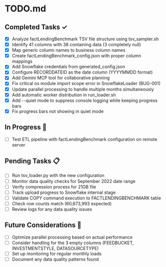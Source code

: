 # TODO.md

## Completed Tasks ✓
- [x] Analyze factLendingBenchmark TSV file structure using tsv_sampler.sh
- [x] Identify 41 columns with 38 containing data (3 completely null)
- [x] Map generic column names to business column names
- [x] Create factLendingBenchmark_config.json with proper column mappings
- [x] Add Snowflake credentials from generated_config.json
- [x] Configure RECORDDATEID as the date column (YYYYMMDD format)
- [x] Add Gemini MCP tool for collaborative planning
- [x] Fix critical os module import scope error in SnowflakeLoader (BUG-001)
- [x] Update parallel processing to handle multiple months simultaneously
- [x] Add automatic worker distribution in run_loader.sh
- [x] Add --quiet mode to suppress console logging while keeping progress bars
- [x] Fix progress bars not showing in quiet mode

## In Progress 🔄
- [ ] Test ETL pipeline with factLendingBenchmark configuration on remote server

## Pending Tasks 📋
- [ ] Run tsv_loader.py with the new configuration
- [ ] Monitor data quality checks for September 2022 date range
- [ ] Verify compression process for 21GB file
- [ ] Track upload progress to Snowflake internal stage
- [ ] Validate COPY command execution to FACTLENDINGBENCHMARK table
- [ ] Check row counts match (60,673,993 expected)
- [ ] Review logs for any data quality issues

## Future Considerations 🔮
- [ ] Optimize parallel processing based on actual performance
- [ ] Consider handling for the 3 empty columns (FEEDBUCKET, INVESTMENTSTYLE, DATASOURCETYPE)
- [ ] Set up monitoring for regular monthly loads
- [ ] Document any data quality patterns found